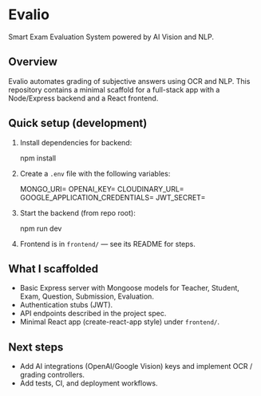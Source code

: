 # Evalio

Smart Exam Evaluation System powered by AI Vision and NLP.

Overview
--------
Evalio automates grading of subjective answers using OCR and NLP. This repository contains a minimal scaffold for a full-stack app with a Node/Express backend and a React frontend.

Quick setup (development)
-------------------------
1. Install dependencies for backend:

   npm install

2. Create a `.env` file with the following variables:

   MONGO_URI=
   OPENAI_KEY=
   CLOUDINARY_URL=
   GOOGLE_APPLICATION_CREDENTIALS=
   JWT_SECRET=

3. Start the backend (from repo root):

   npm run dev

4. Frontend is in `frontend/` — see its README for steps.

What I scaffolded
------------------
- Basic Express server with Mongoose models for Teacher, Student, Exam, Question, Submission, Evaluation.
- Authentication stubs (JWT).
- API endpoints described in the project spec.
- Minimal React app (create-react-app style) under `frontend/`.

Next steps
----------
- Add AI integrations (OpenAI/Google Vision) keys and implement OCR / grading controllers.
- Add tests, CI, and deployment workflows.
